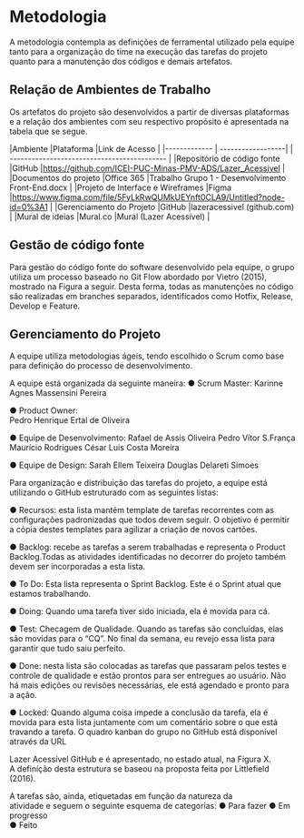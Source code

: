 
# Metodologia

A metodologia contempla as definições de ferramental utilizado pela equipe tanto para a organização do time na execução das tarefas do projeto quanto para a manutenção dos códigos e demais artefatos.

## Relação de Ambientes de Trabalho 

Os artefatos do projeto são desenvolvidos a partir de diversas plataformas e a relação dos ambientes com seu respectivo propósito é apresentada na tabela que se segue.

|Ambiente |Plataforma |Link de Acesso |
|------------- | ------------------| | ------------------------------------------- |
|Repositório de código fonte |GitHub |https://github.com/ICEI-PUC-Minas-PMV-ADS/Lazer_Acessivel |
|Documentos do projeto |Office 365 |Trabalho Grupo 1 - Desenvolvimento Front-End.docx |
|Projeto de Interface e  Wireframes |Figma |https://www.figma.com/file/5FyLkRwQUMkUEYnft0CLA9/Untitled?node-id=0%3A1 |
|Gerenciamento do Projeto |GitHub |lazeracessivel (github.com) |
|Mural de ideias |Mural.co |Mural (Lazer Acessível) |

## Gestão de código fonte

Para gestão do código fonte do software desenvolvido pela equipe, o grupo utiliza um processo baseado no Git Flow abordado por Vietro (2015), mostrado na Figura a seguir. Desta forma, todas as manutenções no código são realizadas em branches separados, identificados como Hotfix, Release, Develop e Feature. 

## Gerenciamento do Projeto

A equipe utiliza metodologias ágeis, tendo escolhido o Scrum como base para definição do processo de desenvolvimento. 

A equipe está organizada da seguinte maneira:
● Scrum Master:
Karinne Agnes Massensini Pereira

● Product Owner:  
Pedro Henrique Ertal de Oliveira

● Equipe de Desenvolvimento: 
Rafael de Assis Oliveira 
Pedro Vítor S.França 
Maurício Rodrigues 
César Luis Costa Moreira

● Equipe de Design: 
Sarah Ellem Teixeira 
Douglas Delareti Simoes


Para organização e distribuição das tarefas do projeto, a equipe está utilizando o GitHub estruturado com as seguintes listas:  

 
● Recursos: esta lista mantém template de tarefas recorrentes com as configurações padronizadas que todos devem seguir. O objetivo é permitir a cópia destes templates para agilizar a criação de novos cartões. 

● 	Backlog: recebe as tarefas a serem trabalhadas e representa o Product Backlog.Todas as atividades identificadas no decorrer do projeto também devem ser incorporadas a esta lista. 

●    To Do: Esta lista representa o Sprint Backlog. Este é o Sprint atual que estamos 
trabalhando. 

●     Doing: Quando uma tarefa tiver sido iniciada, ela é movida para cá. 

●   Test: Checagem de Qualidade. Quando as tarefas são concluídas, elas são movidas para o “CQ”. No final da semana, eu revejo essa lista para garantir que tudo saiu perfeito. 

●    Done: nesta lista são colocadas as tarefas que passaram pelos testes e controle de qualidade e estão prontos para ser entregues ao usuário. Não há mais edições ou revisões necessárias, ele está agendado e pronto para a ação.

●     Locked: Quando alguma coisa impede a conclusão da tarefa, ela é movida para esta lista juntamente com um comentário sobre o que está travando a tarefa. 
O quadro kanban do grupo no GitHub está disponível através da URL  

Lazer Acessível GitHub e é apresentado, no estado atual, na Figura X.  
A definição desta estrutura se baseou na proposta feita por Littlefield (2016). 

A tarefas são, ainda, etiquetadas em função da natureza da  
atividade e seguem o seguinte esquema de categorias: 
● Para fazer 
● Em progresso  
● Feito 


